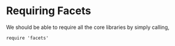 # Requiring Facets

We should be able to require all the core libraries by simply calling,

    require 'facets'

